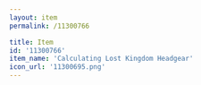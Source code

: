 ```yaml
---
layout: item
permalink: /11300766

title: Item
id: '11300766'
item_name: 'Calculating Lost Kingdom Headgear'
icon_url: '11300695.png'
---
```

